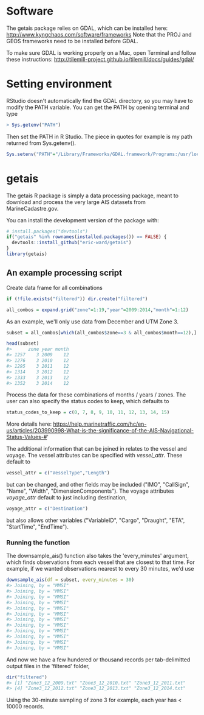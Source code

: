 <!-- README.md is generated from README.Rmd. Please edit that file -->
Software
========

The getais package relies on GDAL, which can be installed here: <http://www.kyngchaos.com/software/frameworks> Note that the PROJ and GEOS frameworks need to be installed before GDAL.

To make sure GDAL is working properly on a Mac, open Terminal and follow these instructions: <http://tilemill-project.github.io/tilemill/docs/guides/gdal/>

Setting environment
===================

RStudio doesn't automatically find the GDAL directory, so you may have to modify the PATH variable. You can get the PATH by opening terminal and type

``` r
> Sys.getenv("PATH")
```

Then set the PATH in R Studio. The piece in quotes for example is my path returned from Sys.getenv().

``` r
Sys.setenv("PATH"="/Library/Frameworks/GDAL.framework/Programs:/usr/local/bin:/usr/bin:/bin:/usr/sbin:/sbin:/usr/local/sbin:/Library/TeX/texbin")
```

getais
======

The getais R package is simply a data processing package, meant to download and process the very large AIS datasets from MarineCadastre.gov.

You can install the development version of the package with:

``` r
# install.packages("devtools")
if("getais" %in% rownames(installed.packages()) == FALSE) {
  devtools::install_github("eric-ward/getais")
}
library(getais)
```

An example processing script
----------------------------

Create data frame for all combinations

``` r
if (!file.exists("filtered")) dir.create("filtered")

all_combos = expand.grid("zone"=1:19,"year"=2009:2014,"month"=1:12)
```

As an example, we'll only use data from December and UTM Zone 3.

``` r
subset = all_combos[which(all_combos$zone==3 & all_combos$month==12),]

head(subset)
#>      zone year month
#> 1257    3 2009    12
#> 1276    3 2010    12
#> 1295    3 2011    12
#> 1314    3 2012    12
#> 1333    3 2013    12
#> 1352    3 2014    12
```

Process the data for these combinations of months / years / zones. The user can also specify the status codes to keep, which defaults to

``` r
status_codes_to_keep = c(0, 7, 8, 9, 10, 11, 12, 13, 14, 15)
```

More details here: <https://help.marinetraffic.com/hc/en-us/articles/203990998-What-is-the-significance-of-the-AIS-Navigational-Status-Values-#>'

The additional information that can be joined in relates to the vessel and voyage. The vessel attributes can be specified with *vessel\_attr*. These default to

``` r
vessel_attr = c("VesselType","Length")
```

but can be changed, and other fields may be included ("IMO", "CallSign", "Name", "Width", "DimensionComponents"). The voyage attributes *voyage\_attr* default to just including destination,

``` r
voyage_attr = c("Destination")
```

but also allows other variables ("VariableID", "Cargo", "Draught", "ETA", "StartTime", "EndTime").

### Running the function

The downsample\_ais() function also takes the 'every\_minutes' argument, which finds observations from each vessel that are closest to that time. For example, if we wanted observations nearest to every 30 minutes, we'd use

``` r
downsample_ais(df = subset, every_minutes = 30)
#> Joining, by = "MMSI"
#> Joining, by = "MMSI"
#> Joining, by = "MMSI"
#> Joining, by = "MMSI"
#> Joining, by = "MMSI"
#> Joining, by = "MMSI"
#> Joining, by = "MMSI"
#> Joining, by = "MMSI"
#> Joining, by = "MMSI"
#> Joining, by = "MMSI"
#> Joining, by = "MMSI"
#> Joining, by = "MMSI"
```

And now we have a few hundered or thousand records per tab-delimitted output files in the 'filtered' folder,

``` r
dir("filtered")
#> [1] "Zone3_12_2009.txt" "Zone3_12_2010.txt" "Zone3_12_2011.txt"
#> [4] "Zone3_12_2012.txt" "Zone3_12_2013.txt" "Zone3_12_2014.txt"
```

Using the 30-minute sampling of zone 3 for example, each year has &lt; 10000 records.
